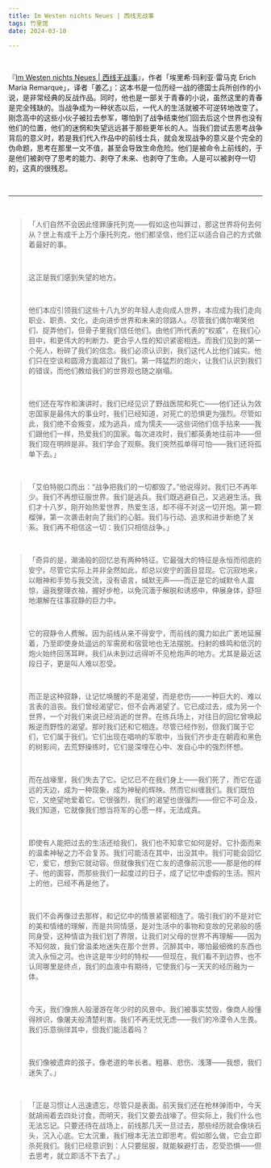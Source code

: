 ```yaml
---
title: Im Westen nichts Neues | 西线无战事
tags: 竹里馆
date: 2024-03-10

---
```


<br/>

『[Im Westen nichts Neues | 西线无战事](https://book.douban.com/subject/35272817/)』，作者「埃里希·玛利亚·雷马克 Erich Maria Remarque」，译者「姜乙」：这本书是一位历经一战的德国士兵所创作的小说，是非常经典的反战作品。同时，他也是一部关于青春的小说，虽然这里的青春是完全残缺的。当战争成为一种状态以后，一代人的生活就被不可逆转地改变了。刚念高中的这些小伙子被拉去参军，哪怕到了战争结束他们回去后这个世界也没有他们的位置，他们的迷惘和失望远远甚于那些更年长的人。当我们尝试去思考战争背后的意义时，若是我们代入作品中的前线士兵，就会发现战争的意义是个完全的伪命题，思考在那里一文不值，甚至会导致生命危险。他们是被命令上前线的，于是他们被剥夺了思考的能力、剥夺了未来、也剥夺了生命。人是可以被剥夺一切的，这真的很残忍。

<br/>

---

<br/>

> 「人们自然不会因此怪罪康托列克——假如这也叫罪过，那这世界将何去何从？世上有成千上万个康托列克，他们都坚信，他们正以适合自己的方式做着最好的事。
>
> <br/>
>
> 这正是我们感到失望的地方。
>
> <br/>
>
> 他们本应引领我们这些十八九岁的年轻人走向成人世界，本应成为我们走向职业、职责、文化，走向进步世界和未来的领路人。尽管我们偶尔嘲笑他们、捉弄他们，但骨子里我们信任他们。由他们所代表的“权威”，在我们心目中，和更伟大的判断力、更合乎人性的知识紧密相连。而我们见到的第一个死人，粉碎了我们的信念。我们必须认识到，我们这代人比他们诚实。他们只在空谈和圆滑方面超过了我们。第一阵猛烈的炮火，让我们认识到我们的错误，而他们教给我们的世界观也随之崩塌。
>
> <br/>
>
> 他们还在写作和演讲时，我们已经见识了野战医院和死亡——他们还认为效忠国家是最伟大的事业时，我们已经知道，对死亡的恐惧更为强烈。尽管如此，我们绝不会叛变，成为逃兵，成为懦夫——这些词他们信手拈来——我们跟他们一样，热爱我们的国家。每次进攻时，我们都英勇地往前冲——但我们现在明辨是非。我们学会了观察。我们突然孤单得可怕——我们还将孤单下去。」

<br/>

> 「艾伯特脱口而出：“战争把我们的一切都毁了。”他说得对。我们已不再年少。我们不再想征服世界。我们是逃兵。我们既逃避自己，又逃避生活。我们才十八岁，刚开始热爱世界，热爱生活，却不得不对这一切开炮。第一颗榴弹，第一次袭击射向了我们的心脏。我们与行动、追求和进步断绝了关系。我们再不相信这一切：我们只相信战争。」

<br/>

> 「奇异的是，潮涌般的回忆总有两种特征。它最强大的特征是永恒而彻底的安宁。尽管它实际上并非全然如此，却总以安宁的面目显现。它沉寂地来，以眼神和手势与我交流，没有语言，缄默无声——而正是它的缄默令人震惊，逼我整理衣袖，握好步枪，以免沉湎于解脱和诱惑中，伸展身体，舒坦地潮解在往事寂静的巨力中。
>
> <br/>
>
> 它的寂静令人费解。因为前线从来不得安宁，而前线的魔力如此广袤地延展着，乃至即使身处遥远的军需房和宿营地也无法摆脱。扫射的蜂鸣和低沉的炮火始终回荡耳畔。我们从未到过远得听不见枪炮声的地方。尤其是最近这段日子，更是叫人难以忍受。
>
> <br/>
>
> 而正是这种寂静，让记忆唤醒的不是渴望，而是悲伤——一种巨大的、难以言表的沮丧。我们曾经渴望它，但不会再渴望了。它已成过去，成为另一个世界，一个对我们来说已经消逝的世界。在练兵场上，对往日的回忆曾唤起叛逆而野性的渴望。那时我们还和它相连。尽管已经作别，但我们属于它们，它们属于我们。它们出现在唱响的军歌中，当我们齐步走在朝霞和黑色的树影间，去荒野操练时，它们是深埋在心中、发自心中的强烈怀想。
>
> <br/>
>
> 而在战壕里，我们失去了它。记忆已不在我们身上——我们死了，而它在遥远的天边，成为一种现象，成为神秘的辉映。然而它纠缠我们。我们既怕它，又绝望地爱着它。它很强烈，我们的渴望也很强烈——但它不可企及，我们知道，它就像我们想当将军的心愿一样，无法成真。
>
> <br/>
>
> 即使有人能把过去的生活还给我们，我们也不知拿它如何是好。它扑面而来的温柔神秘之力不会复苏。我们可能活在其中，出没其中。我们可能会回忆它，爱它，想到它就动容。但就像我们在亡友的遗像前沉思——那是他的样子、他的面容，而那些我们一起度过的日子，成了记忆中虚假的生活。照片上的他，已经不再是他了。
>
> <br/>
>
> 我们不会再像过去那样，和记忆中的情景紧密相连了。吸引我们的不是对它的美和情绪的理解，而是共同情感，是对生活中的事物和变故的兄弟般的感同身受，这种情谊为我们划了界限，让我们对父母的世界不再理解——因为不知何故，我们曾温柔地迷失在那个世界，沉醉其中，哪怕最细微的东西也流入永恒之河。也许这是年少时的特权——但现在，我们看不到边界，也不认同哪里是终点，我们的血液中有期待，它使我们与一天天的经历融为一体。
>
> <br/>
>
> 今天，我们像旅人般漫游在年少时的风景中。我们被事实焚毁，像商人般懂得辨识，像屠夫般清楚利害。我们不再无忧无虑——我们的冷漠令人生畏。我们乐意徜徉其中，但我们能活着吗？
>
> <br/>
>
> 我们像被遗弃的孩子，像老道的年长者。粗暴、悲伤、浅薄——我想，我们迷失了。」

<br/>

> 「正是习惯让人迅速遗忘，尽管只是表面。前天我们还在枪林弹雨中，今天就胡闹着去四处讨食，而明天，我们又要去战壕了。但实际上，我们什么也无法忘记。只要还待在战场上，前线那几天一旦过去，那些经历就会像块石头，沉入心底。它太沉重，我们根本无法立即思考。假如那么做，它会立即杀死我们。我们已经意识到：人只要屈服，就能躲避打击，忍受恐惧——但去思考，就立即活不下去了。」

<br/>